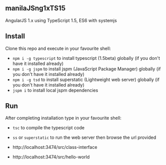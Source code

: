 ## manilaJSng1xTS15
AngularJS 1.x using TypeScript 1.5, ES6 with systemjs

## Install

Clone this repo and execute in your favourite shell:
* `npm i -g typescript` to install typescript (1.5beta) globally (if you don't have it installed already)
* `npm i -g jspm` to install jspm (JavaScript Package Manager) globally (if you don't have it installed already)
* `npm i -g tsd` to install superstatic (Lightweight web server) globally (if you don't have it installed already)
* `jspm i` to install local jspm dependencies

## Run

After completing installation type in your favourite shell:

* `tsc` to compile the typescript code
* `ss` or `superstatic`  to run the web server then browse the url provided

* http://localhost:3474/src/class-interface 
* http://localhost:3474/src/hello-world


